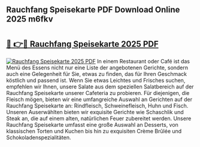 ## Rauchfang Speisekarte PDF Download Online 2025 m6fkv

# <h2><a href="http://gc7xd6.nevu.top/?p=Rauchfang+Speisekarte">🔗 👉🔴 Rauchfang Speisekarte 2025 PDF</a></h2>

[![Rauchfang Speisekarte 2025 PDF](https://i.imgur.com/dBaPXMq.png)](http://gc7xd6.nevu.top/?p=Rauchfang+Speisekarte)
In einem Restaurant oder Café ist das Menü des Essens nicht nur eine Liste der angebotenen Gerichte, sondern auch eine Gelegenheit für Sie, etwas zu finden, das für Ihren Geschmack köstlich und passend ist. Wenn Sie etwas Leichtes und Frisches suchen, empfehlen wir Ihnen, unsere Salate aus dem speziellen Salatbereich auf der Rauchfang Speisekarte unserer Cafeteria zu probieren. Für diejenigen, die Fleisch mögen, bieten wir eine umfangreiche Auswahl an Gerichten auf der Rauchfang Speisekarte an: Rindfleisch, Schweinefleisch, Huhn und Fisch. Unseren Auserwählten bieten wir exquisite Gerichte wie Schaschlik und Steak an, die auf einem alten, natürlichen Feuer zubereitet werden. Unsere Rauchfang Speisekarte umfasst eine große Auswahl an Desserts, von klassischen Torten und Kuchen bis hin zu exquisiten Crème Brûlée und Schokoladenspezialitäten.
